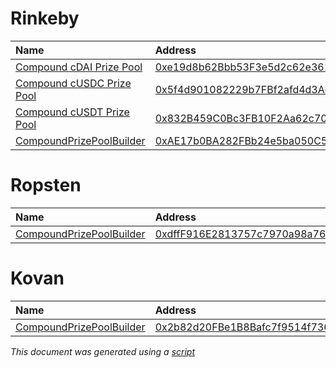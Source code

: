 # Rinkeby

| Name | Address | Artifact |
| :--- | :--- | :--- |
| [Compound cDAI Prize Pool](https://github.com/pooltogether/pooltogether-pool-contracts/tree/version-3/contracts/prize-pool/PrizePool.sol) | [0xe19d8b62Bbb53F3e5d2c62e361240a6d3Ad4084F](https://rinkeby.etherscan.io/address/0xe19d8b62Bbb53F3e5d2c62e361240a6d3Ad4084F) | [ABI](/.gitbook/assets/prizepoolabi.json) |
| [Compound cUSDC Prize Pool](https://github.com/pooltogether/pooltogether-pool-contracts/tree/version-3/contracts/prize-pool/PrizePool.sol) | [0x5f4d901082229b7FBf2afd4d3Ac970De2eB2AB92](https://rinkeby.etherscan.io/address/0x5f4d901082229b7FBf2afd4d3Ac970De2eB2AB92) | [ABI](/.gitbook/assets/prizepoolabi.json) |
| [Compound cUSDT Prize Pool](https://github.com/pooltogether/pooltogether-pool-contracts/tree/version-3/contracts/prize-pool/PrizePool.sol) | [0x832B459C0Bc3FB10F2Aa62c70eDf5918085315c1](https://rinkeby.etherscan.io/address/0x832B459C0Bc3FB10F2Aa62c70eDf5918085315c1) | [ABI](/.gitbook/assets/prizepoolabi.json) |
| [CompoundPrizePoolBuilder](https://github.com/pooltogether/pooltogether-pool-contracts/tree/version-3/contracts/builders/CompoundPrizePoolBuilder.sol) | [0xAE17b0BA282FBb24e5ba050C56302c02D2CF6c31](https://rinkeby.etherscan.io/address/0xAE17b0BA282FBb24e5ba050C56302c02D2CF6c31) | [Artifact](https://github.com/pooltogether/pooltogether-pool-contracts/tree/version-3/deployments/rinkeby/CompoundPrizePoolBuilder.json) |

# Ropsten

| Name | Address | Artifact |
| :--- | :--- | :--- |
| [CompoundPrizePoolBuilder](https://github.com/pooltogether/pooltogether-pool-contracts/tree/version-3/contracts/builders/CompoundPrizePoolBuilder.sol) | [0xdffF916E2813757c7970a98a7668CFf73E03B1e6](https://ropsten.etherscan.io/address/0xdffF916E2813757c7970a98a7668CFf73E03B1e6) | [Artifact](https://github.com/pooltogether/pooltogether-pool-contracts/tree/version-3/deployments/ropsten/CompoundPrizePoolBuilder.json) |

# Kovan

| Name | Address | Artifact |
| :--- | :--- | :--- |
| [CompoundPrizePoolBuilder](https://github.com/pooltogether/pooltogether-pool-contracts/tree/version-3/contracts/builders/CompoundPrizePoolBuilder.sol) | [0x2b82d20FBe1B8Bafc7f9514f736224Df0b96fcfb](https://kovan.etherscan.io/address/0x2b82d20FBe1B8Bafc7f9514f736224Df0b96fcfb) | [Artifact](https://github.com/pooltogether/pooltogether-pool-contracts/tree/version-3/deployments/kovan/CompoundPrizePoolBuilder.json) |




*This document was generated using a [script](https://github.com/pooltogether/pooltogether-pool-contracts/tree/version-3scripts/generateDeploymentMarkdown.js)*
